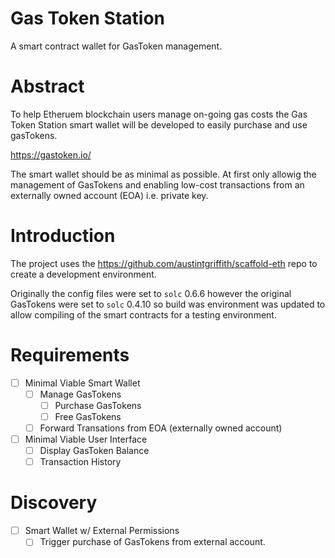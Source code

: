 # Gas Token Station

A smart contract wallet for GasToken management.

# Abstract

To help Etheruem blockchain users manage on-going gas costs the Gas Token Station smart wallet will be developed to easily purchase and use gasTokens.

https://gastoken.io/

The smart wallet should be as minimal as possible. At first only allowig the management of GasTokens and enabling low-cost transactions from an externally owned account (EOA) i.e. private key.

# Introduction

The project uses the https://github.com/austintgriffith/scaffold-eth repo to create a development environment.

Originally the config files were set to `solc` 0.6.6 however the original GasTokens were set to `solc` 0.4.10 so build was environment was updated to allow compiling of the smart contracts for a testing environment.

# Requirements

- [ ] Minimal Viable Smart Wallet
  - [ ] Manage GasTokens
    - [ ] Purchase GasTokens
    - [ ] Free GasTokens
  - [ ] Forward Transations from EOA (externally owned account)
- [ ] Minimal Viable User Interface
  - [ ] Display GasToken Balance
  - [ ] Transaction History

# Discovery

- [ ] Smart Wallet w/ External Permissions
  - [ ] Trigger purchase of GasTokens from external account.
